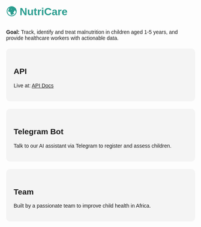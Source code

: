 <!DOCTYPE html>
<html lang="en">
<head>
  <meta charset="UTF-8">
  <meta name="viewport" content="width=device-width, initial-scale=1.0">
  <title>NutriCare - Malnutrition Project</title>
  <style>
    body { font-family: Arial, sans-serif; margin: 40px; }
    h1 { color: #2a9d8f; }
    .card { background: #f4f4f4; padding: 20px; border-radius: 10px; margin-top: 20px; }
  </style>
</head>
<body>
  <h1>🌍 NutriCare</h1>
  <p><b>Goal:</b> Track, identify and treat malnutrition in children aged 1-5 years, and provide healthcare workers with actionable data.</p>
  
  <div class="card">
    <h2>API</h2>
    <p>Live at: <a href="https://malnutrition-api.onrender.com/docs" target="_blank">API Docs</a></p>
  </div>
  
  <div class="card">
    <h2>Telegram Bot</h2>
    <p>Talk to our AI assistant via Telegram to register and assess children.</p>
  </div>
  
  <div class="card">
    <h2>Team</h2>
    <p>Built by a passionate team to improve child health in Africa.</p>
  </div>
</body>
</html>
